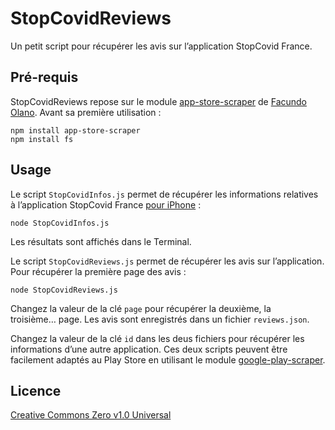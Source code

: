 # StopCovidReviews

Un petit script pour récupérer les avis sur l’application StopCovid France.

## Pré-requis

StopCovidReviews repose sur le module [app-store-scraper](https://github.com/facundoolano/app-store-scraper) de [Facundo Olano](https://github.com/facundoolano). Avant sa première utilisation :

	npm install app-store-scraper
	npm install fs
	
## Usage

Le script `StopCovidInfos.js` permet de récupérer les informations relatives à l’application StopCovid France [pour iPhone](https://apps.apple.com/fr/app/stopcovid-france/id1511279125) : 

	node StopCovidInfos.js
	
Les résultats sont affichés dans le Terminal.

Le script `StopCovidReviews.js` permet de récupérer les avis sur l’application. Pour récupérer la première page des avis : 

	node StopCovidReviews.js
	
Changez la valeur de la clé `page` pour récupérer la deuxième, la troisième… page. Les avis sont enregistrés dans un fichier `reviews.json`.

Changez la valeur de la clé `id` dans les deus fichiers pour récupérer les informations d’une autre application. Ces deux scripts peuvent être facilement adaptés au Play Store en utilisant le module [google-play-scraper](https://github.com/facundoolano/google-play-scraper).

## Licence

[Creative Commons Zero v1.0 Universal](https://creativecommons.org/publicdomain/zero/1.0/deed.fr)